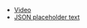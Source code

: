 - [Video](https://www.youtube.com/watch?v=ZVug65gW-fc)
- [JSON placeholder text](https://jsonplaceholder.typicode.com/)

